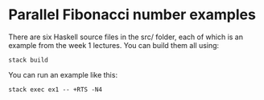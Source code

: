 # Parallel Fibonacci number examples

There are six Haskell source files in the src/ folder, each of which
is an example from the week 1 lectures. You can build them all using:

```stack build```

You can run an example like this:

```stack exec ex1 -- +RTS -N4```


